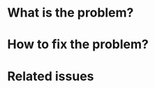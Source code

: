 # What is the problem?

<!-- Describe the problem for details. If the problem seems bug, please show a reproduction code for the bug. -->

# How to fix the problem?

<!-- Explain a solution for the problem step by step. -->

# Related issues

<!-- List up related issues if they exist. -->
